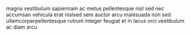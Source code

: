 magna vestibulum sapiennam ac metus pellentesque nisl sed nec accumsan vehicula
erat nislsed sem auctor arcu malesuada non sed ullamcorperpellentesque rutrum
integer feugiat et in lacus orci vestibulum ac diam arcu